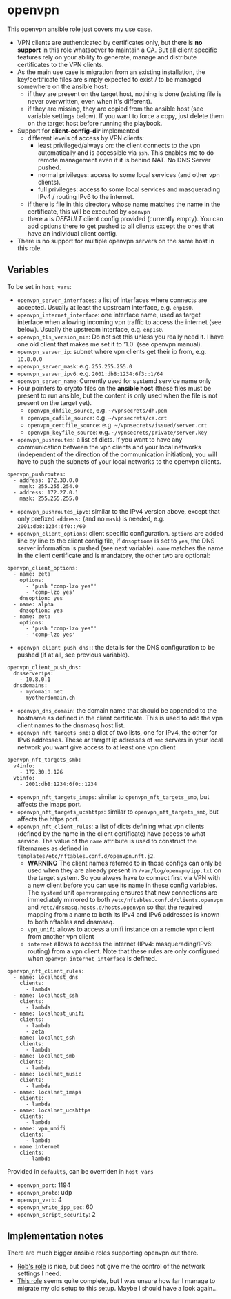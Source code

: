 # openvpn

This openvpn ansible role just covers my use case.

* VPN clients are authenticated by certificates only, but there is **no support** in this role whatsoever to maintain a CA. But all client specific features rely on your ability to generate, manage and distribute certificates to the VPN clients.
* As the main use case is migration from an existing installation, the key/certificate files are simply expected to exist / to be managed somewhere on the ansible host:
    * if they are present on the target host, nothing is done (existing file is never overwritten, even when it's different).
    * if they are missing, they are copied from the ansible host (see variable settings below). If you want to force a copy, just delete them on the target host before running the playbook.
* Support for **client-config-dir** implemented
    * different levels of access by VPN clients:
        * least privileged/always on: the client connects to the vpn automatically and is accessible via `ssh`. This enables me to do remote management even if it is behind NAT. No DNS Server pushed.
        * normal privileges: access to some local services (and other vpn clients).
        * full privileges: access to some local services and masquerading IPv4 / routing IPv6 to the internet.
    * if there is file in this directory whose name matches the name in the certificate, this will be executed by `openvpn`
    * there a is *DEFAULT* client config provided (currently empty). You can add options there to get pushed to all clients except the ones that have an individual client config.
* There is no support for multiple openvpn servers on the same host in this role.

## Variables

To be set in `host_vars`:

* `openvpn_server_interfaces`: a list of interfaces where connects are accepted. Usually at least the upstream interface, e.g. `enp1s0`.
* `openvpn_internet_interface`: one interface name, used as target interface when allowing incoming vpn traffic to access the internet (see below). Usually the upstream interface, e.g. `enp1s0`.
* `openvpn_tls_version_min`: Do not set this unless you really need it. I have one old client that makes me set it to '1.0' (see openvpn manual).
* `openvpn_server_ip`: subnet where vpn clients get their ip from, e.g. `10.8.0.0`
* `openvpn_server_mask`: e.g. `255.255.255.0`
* `openvpn_server_ipv6`: e.g. `2001:db8:1234:6f3::1/64`
* `openvpn_server_name`: Currently used for systemd service name only
* Four pointers to crypto files on the **ansible host** (these files must be present to run ansible, but the content is only used when the file is not present on the target yet).
    * `openvpn_dhfile_source`, e.g. `~/vpnsecrets/dh.pem`
    * `openvpn_cafile_source`: e.g. `~/vpnsecrets/ca.crt`
    * `openvpn_certfile_source`: e.g. `~/vpnsecrets/issued/server.crt`
    * `openvpn_keyfile_source`: e.g. `~/vpnsecrets/private/server.key`
* `openvpn_pushroutes`: a list of dicts. If you want to have any communication between the vpn clients and your local networks (independent of the direction of the communication initiation), you will have to push the subnets of your local networks to the openvpn clients.
~~~
openvpn_pushroutes:
  - address: 172.30.0.0
    mask: 255.255.254.0
  - address: 172.27.0.1
    mask: 255.255.255.0
~~~
* `openvpn_pushroutes_ipv6`: similar to the IPv4 version above, except that only prefixed `address:` (and no `mask`) is needed, e.g. `2001:db8:1234:6f0::/60`
* `openvpn_client_options`: client specific configuration. `options` are added line by line to the client config file, if `dnsoptions` is set to `yes`, the DNS server information is pushed (see next variable). `name` matches the name in the client certificate and is mandatory, the other two are optional:
~~~
openvpn_client_options:
  - name: zeta
    options:
      - 'push "comp-lzo yes"'
      - 'comp-lzo yes'
    dnsoption: yes
  - name: alpha
    dnsoption: yes
  - name: zeta
    options:
      - 'push "comp-lzo yes"'
      - 'comp-lzo yes'
~~~
* `openvpn_client_push_dns:`: the details for the DNS configuration to be pushed (if at all, see previous variable).
~~~
openvpn_client_push_dns:
  dnsserverips:
    - 10.8.0.1
  dnsdomains:
    - mydomain.net
    - myotherdomain.ch
~~~
* `openvpn_dns_domain`: the domain name that should be appended to the hostname as defined in the client certificate. This is used to add the vpn client names to the dnsmasq host list.
* `openvpn_nft_targets_smb`: a dict of two lists, one for IPv4, the other for IPv6 addresses. These ar tarrget ip adresses of `smb` servers in your local network you want give access to at least one vpn client
~~~
openvpn_nft_targets_smb:
  v4info:
    - 172.30.0.126
  v6info:
    - 2001:db8:1234:6f0::1234
~~~

* `openvpn_nft_targets_imaps`: similar to `openvpn_nft_targets_smb`, but affects the imaps port.
* `openvpn_nft_targets_ucshttps`: similar to `openvpn_nft_targets_smb`, but affects the https port.
* `openvpn_nft_client_rules`: a list of dicts defining what vpn clients (defined by the name in the client certificate) have access to what service. The value of the `name` attribute is used to construct the filternames as defined in `templates/etc/nftables.conf.d/openvpn.nft.j2`. 
   * **WARNING** The client names referred to in those configs can only be used when they are already present in `/var/log/openvpn/ipp.txt` on the target system. So you always have to connect first via VPN with a new client before you can use its name in these config variables. The `systemd` unit `openvpnmapping` ensures that new connections are immediately mirrored to both `/etc/nftables.conf.d/clients.openvpn` and `/etc/dnsmasq.hosts.d/hosts.openvpn` so that the required mapping from a name to both its IPv4 and IPv6 addresses is known to both nftables and dnsmasq.
   * `vpn_unifi` allows to access a unifi instance on a remote vpn client from another vpn client
   * `internet` allows to access the internet (IPv4: masquerading/IPv6: routing) from a vpn client. Note that these rules are only configured when `openvpn_internet_interface` is defined.
~~~
openvpn_nft_client_rules:
  - name: localhost_dns
    clients:
      - lambda
  - name: localhost_ssh
    clients:
      - lambda
  - name: localhost_unifi
    clients:
      - lambda
      - zeta
  - name: localnet_ssh
    clients:
      - lambda
  - name: localnet_smb
    clients:
      - lambda
  - name: localnet_music
    clients:
      - lambda
  - name: localnet_imaps
    clients:
      - lambda
  - name: localnet_ucshttps
    clients:
      - lambda
  - name: vpn_unifi
    clients:
      - lambda
  - name internet
    clients:
      - lambda
~~~

Provided in `defaults`, can be overriden in `host_vars`
* `openvpn_port`: 1194
* `openvpn_proto`: udp
* `openvpn_verb`: 4
* `openvpn_write_ipp_sec`: 60
* `openvpn_script_security`: 2

## Implementation notes

There are much bigger ansible roles supporting openvpn out there.
* [Rob's role](https://github.com/robertdebock/ansible-role-openvpn) is nice, but does not give me the control of the network settings I need.
* [This role](https://github.com/kyl191/ansible-role-openvpn) seems quite complete, but I was unsure how far I manage to migrate my old setup to this setup. Maybe I should have a look again...
